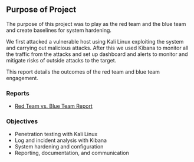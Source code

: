 ## Purpose of Project

The purpose of this project was to play as the red team and the blue team and create baselines for system hardening.

We first attacked a vulnerable host using Kali Linux exploiting the system and carrying out malicious attacks. After this we used Kibana to monitor all the traffic from the attacks and set up dashboard and alerts to monitor and mitigate risks of outside attacks to the target.

This report details the outcomes of the red team and blue team engagement.

### Reports

- [Red Team vs. Blue Team Report](https://docs.google.com/presentation/d/14OGcHLfyhzTsbbf46W9Tu-ZykQX1CkvpQO622EQbe_8/edit?usp=sharing)

### Objectives

- Penetration testing with Kali Linux
- Log and incident analysis with Kibana
- System hardening and configuration
- Reporting, documentation, and communication
